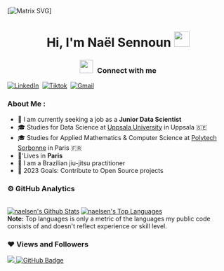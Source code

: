 [![Matrix SVG](https://raw.githubusercontent.com/rodrigograca31/rodrigograca31/master/matrix.svg)]

<h1 align="center">Hi, I'm Naël Sennoun <img src="https://media.giphy.com/media/hvRJCLFzcasrR4ia7z/giphy.gif" width="35"></h1>
<h3 align="center" > <img src="https://media.giphy.com/media/iY8CRBdQXODJSCERIr/giphy.gif" width="30" height="30" style="margin-right: 10px;">Connect with me</h3>

<p align="center">

<a href="https://www.linkedin.com/in/nael-sennoun/"><img src="https://img.shields.io/badge/LinkedIn-0077B5?style=for-the-badge&logo=linkedin&logoColor=white" alt="LinkedIn"/></a>&nbsp;
<a href="https://www.tiktok.com/@iartnft/"><img src="https://img.shields.io/badge/TikTok-000000?style=for-the-badge&logo=tiktok&logoColor=white" alt="Tiktok"/></a>&nbsp;
<a href="mailto:nael.sennoun@gmail.com"><img src="https://img.shields.io/badge/Gmail-D14836?style=for-the-badge&logo=gmail&logoColor=white" alt="Gmail"/></a>&nbsp;

</p>

### About Me :

- 💼 I am currently seeking a job as a **Junior Data Scientist**
- 🎓 Studies for Data Science at [Uppsala University](https://www.uu.se/en) in Uppsala 🇸🇪
- 🎓 Studies for Applied Mathematics & Computer Science at [Polytech Sorbonne](https://www.polytech.sorbonne-universite.fr/) in  Paris 🇫🇷
- 🏡'Lives in **Paris**
- 🥋 I am a Brazilian jiu-jitsu practitioner
- 🎯 2023 Goals: Contribute to Open Source projects

### ⚙️ GitHub Analytics

<br/>
    <a href="https://github.com/naelsen/github-readme-stats"><img alt="naelsen's Github Stats" src="https://github-readme-stats.vercel.app/api?username=naelsen&show_icons=true&count_private=true&theme=react&hide_border=true&bg_color=0D1117" /></a>
  <a href="https://github.com/naelsen/github-readme-stats"><img alt="naelsen's Top Languages" src="https://github-readme-stats.vercel.app/api/top-langs/?username=naelsen&langs_count=8&count_private=true&layout=compact&theme=react&hide_border=true&bg_color=0D1117" /></a>
  <br/>
  <b>Note:</b> Top languages is only a metric of the languages my public code consists of and doesn't reflect experience or skill level.

### ❤ Views and Followers

<a href="https://github.com/naelsen/github-profile-views-counter">
    <img src="https://komarev.com/ghpvc/?username=naelsen">
</a>
<a href="https://github.com/naelsen?tab=followers"><img src="https://img.shields.io/github/followers/naelsen?label=Followers&style=social" alt="GitHub Badge"></a>
